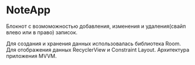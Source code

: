 # NoteApp

Блокнот с возмоможностью добавления, изменения и удаления(свайп влево или в право) записок.

Для создания и хранения данных использовалась библиотека Room. 
Для отображения данных RecyclerView и Constraint Layout. 
Архитектура приложения MVVM. 
